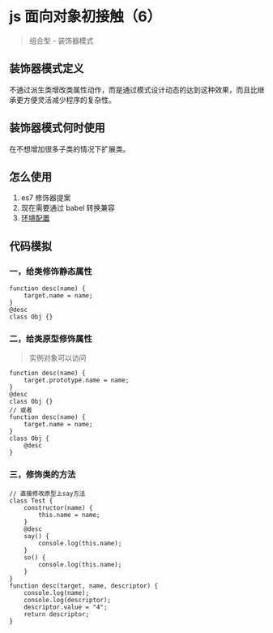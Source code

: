 # js 面向对象初接触（6）
> 组合型 - 装饰器模式

## 装饰器模式定义
不通过派生类增改类属性动作，而是通过模式设计动态的达到这种效果，而且比继承更方便灵活减少程序的复杂性。

## 装饰器模式何时使用
在不想增加很多子类的情况下扩展类。

## 怎么使用
1. es7 修饰器提案
2. 现在需要通过 babel 转换兼容
3. [环境配置](https://www.tomz.club/blog/md/Other/webpack/2018-12/03.md) 

## 代码模拟
### 一，给类修饰静态属性
```
function desc(name) {
    target.name = name;
}
@desc
class Obj {}
```

### 二，给类原型修饰属性
> 实例对象可以访问

```
function desc(name) {
    target.prototype.name = name;
}
@desc
class Obj {}
// 或者
function desc(name) {
    target.name = name;
}
class Obj {
    @desc
}
```

### 三，修饰类的方法
```
// 直接修改原型上say方法
class Test {
    constructor(name) {
        this.name = name;
    }
    @desc
    say() {
        console.log(this.name);
    }
    so() {
        console.log(this.name);
    }
}
function desc(target, name, descriptor) {
    console.log(name);
    console.log(descriptor);
    descriptor.value = "4";
    return descriptor;
}
```
